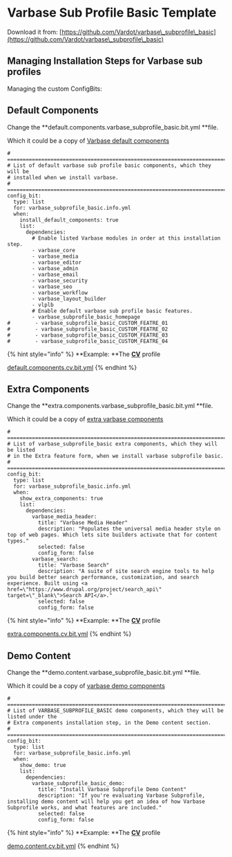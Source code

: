 # Varbase Sub Profile Basic Template

Download it from: [https://github.com/Vardot/varbase\_subprofile\_basic](https://github.com/Vardot/varbase\_subprofile\_basic)

## Managing Installation Steps for Varbase sub profiles

Managing the custom ConfigBits:

## **Default Components**

Change the **default.components.varbase\_subprofile\_basic.bit.yml **file.

Which it could be a copy of [Varbase default components](https://github.com/Vardot/varbase/blob/9.0.x/configbit/default.components.varbase.bit.yml)

```
# ==============================================================================
# List of default varbase sub profile basic components, which they will be
# installed when we install varbase.
# ==============================================================================
config_bit:
  type: list
  for: varbase_subprofile_basic.info.yml
  when:
    install_default_components: true
    list:
      dependencies:
        # Enable listed Varbase modules in order at this installation step.
        - varbase_core
        - varbase_media
        - varbase_editor
        - varbase_admin
        - varbase_email
        - varbase_security
        - varbase_seo
        - varbase_workflow
        - varbase_layout_builder
        - vlplb
        # Enable default varbase sub profile basic features.
        - varbase_subprofile_basic_homepage
#        - varbase_subprofile_basic_CUSTOM_FEATRE_01
#        - varbase_subprofile_basic_CUSTOM_FEATRE_02
#        - varbase_subprofile_basic_CUSTOM_FEATRE_03
#        - varbase_subprofile_basic_CUSTOM_FEATRE_04

```

{% hint style="info" %}
**Example: **The [**CV**](https://www.drupal.org/project/cv) profile

[default.components.cv.bit.yml](https://github.com/Vardot/cv/blob/3.0.0/configbit/default.components.cv.bit.yml)
{% endhint %}

## **Extra Components**

Change the **extra.components.varbase\_subprofile\_basic.bit.yml **file.

Which it could be a copy of [extra varbase components](https://github.com/Vardot/varbase/blob/9.0.x/configbit/extra.components.varbase.bit.yml)

```
# ==============================================================================
# List of varbase_subprofile_basic extra components, which they will be listed
# in the Extra feature form, when we install varbase subprofile basic.
# ==============================================================================
config_bit:
  type: list
  for: varbase_subprofile_basic.info.yml
  when:
    show_extra_components: true
    list:
      dependencies:
        varbase_media_header:
          title: "Varbase Media Header"
          description: "Populates the universal media header style on top of web pages. Which lets site builders activate that for content types."
          selected: false
          config_form: false
        varbase_search:
          title: "Varbase Search"
          description: "A suite of site search engine tools to help you build better search performance, customization, and search experience. Built using <a href=\"https://www.drupal.org/project/search_api\" target=\"_blank\">Search API</a>."
          selected: false
          config_form: false
```

{% hint style="info" %}
**Example: **The [**CV**](https://www.drupal.org/project/cv) profile

[extra.components.cv.bit.yml](https://github.com/Vardot/cv/blob/3.0.x/configbit/demo.content.cv.bit.yml)
{% endhint %}

## **Demo Content**

Change the **demo.content.varbase\_subprofile\_basic.bit.yml **file.

Which it could be a copy of [varbase demo components](https://github.com/Vardot/varbase/blob/9.0.x/configbit/demo.content.varbase.bit.yml)

```
# ==============================================================================
# List of VARBASE_SUBPROFILE_BASIC demo components, which they will be listed under the 
# Extra components installation step, in the Demo content section.
# ==============================================================================
config_bit:
  type: list
  for: varbase_subprofile_basic.info.yml
  when:
    show_demo: true
    list:
      dependencies:
        varbase_subprofile_basic_demo:
          title: "Install Varbase Subprofile Demo Content"
          description: "If you're evaluating Varbase Subprofile, installing demo content will help you get an idea of how Varbase Subprofile works, and what features are included."
          selected: false
          config_form: false
```

{% hint style="info" %}
**Example: **The [**CV**](https://www.drupal.org/project/cv) profile

[demo.content.cv.bit.yml](https://github.com/Vardot/cv/blob/3.0.x/configbit/demo.content.cv.bit.yml)
{% endhint %}
